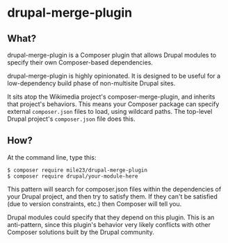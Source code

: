drupal-merge-plugin
===

What?
--

drupal-merge-plugin is a Composer plugin that allows Drupal modules to specify their own Composer-based dependencies.

drupal-merge-plugin is highly opinionated. It is designed to be useful for a low-dependency build phase of non-multisite Drupal sites.

It sits atop the Wikimedia project's composer-merge-plugin, and inherits that project's behaviors. This means your Composer package can specify external `composer.json` files to load, using wildcard paths. The top-level Drupal project's `composer.json` file does this.

How?
--

At the command line, type this:

	$ composer require mile23/drupal-merge-plugin
	$ composer require drupal/your-module-here

This pattern will search for composer.json files within the dependencies of your Drupal project, and then try to satisfy them. If they can't be satisfied (due to version constraints, etc.) then Composer will tell you.

Drupal modules could specify that they depend on this plugin. This is an anti-pattern, since this plugin's behavior very likely conflicts with other Composer solutions built by the Drupal community.

